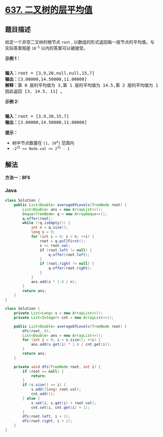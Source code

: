 # [637. 二叉树的层平均值](https://leetcode.cn/problems/average-of-levels-in-binary-tree)

## 题目描述

<p>给定一个非空二叉树的根节点<meta charset="UTF-8" />&nbsp;<code>root</code>&nbsp;, 以数组的形式返回每一层节点的平均值。与实际答案相差&nbsp;<code>10<sup>-5</sup></code> 以内的答案可以被接受。</p>

<p><strong>示例 1：</strong></p>

<p><img alt="" src="https://fastly.jsdelivr.net/gh/doocs/leetcode@main/solution/0600-0699/0637.Average%20of%20Levels%20in%20Binary%20Tree/images/avg1-tree.jpg" /></p>

<pre>
<strong>输入：</strong>root = [3,9,20,null,null,15,7]
<strong>输出：</strong>[3.00000,14.50000,11.00000]
<strong>解释：</strong>第 0 层的平均值为 3,第 1 层的平均值为 14.5,第 2 层的平均值为 11 。
因此返回 [3, 14.5, 11] 。
</pre>

<p><strong>示例 2:</strong></p>

<p><img alt="" src="https://fastly.jsdelivr.net/gh/doocs/leetcode@main/solution/0600-0699/0637.Average%20of%20Levels%20in%20Binary%20Tree/images/avg2-tree.jpg" /></p>

<pre>
<strong>输入：</strong>root = [3,9,20,15,7]
<strong>输出：</strong>[3.00000,14.50000,11.00000]
</pre>

<p><strong>提示：</strong></p>

<p><meta charset="UTF-8" /></p>

<ul>
	<li>树中节点数量在&nbsp;<code>[1, 10<sup>4</sup>]</code> 范围内</li>
	<li><code>-2<sup>31</sup>&nbsp;&lt;= Node.val &lt;= 2<sup>31</sup>&nbsp;- 1</code></li>
</ul>

## 解法

**方法一：BFS**

### **Java**

```java
class Solution {
    public List<Double> averageOfLevels(TreeNode root) {
        List<Double> ans = new ArrayList<>();
        Deque<TreeNode> q = new ArrayDeque<>();
        q.offer(root);
        while (!q.isEmpty()) {
            int n = q.size();
            long s = 0;
            for (int i = 0; i < n; ++i) {
                root = q.pollFirst();
                s += root.val;
                if (root.left != null) {
                    q.offer(root.left);
                }
                if (root.right != null) {
                    q.offer(root.right);
                }
            }
            ans.add(s * 1.0 / n);
        }
        return ans;
    }
}
```

```java
class Solution {
    private List<Long> s = new ArrayList<>();
    private List<Integer> cnt = new ArrayList<>();

    public List<Double> averageOfLevels(TreeNode root) {
        dfs(root, 0);
        List<Double> ans = new ArrayList<>();
        for (int i = 0; i < s.size(); ++i) {
            ans.add(s.get(i) * 1.0 / cnt.get(i));
        }
        return ans;
    }

    private void dfs(TreeNode root, int i) {
        if (root == null) {
            return;
        }
        if (s.size() == i) {
            s.add((long) root.val);
            cnt.add(1);
        } else {
            s.set(i, s.get(i) + root.val);
            cnt.set(i, cnt.get(i) + 1);
        }
        dfs(root.left, i + 1);
        dfs(root.right, i + 1);
    }
}
```
